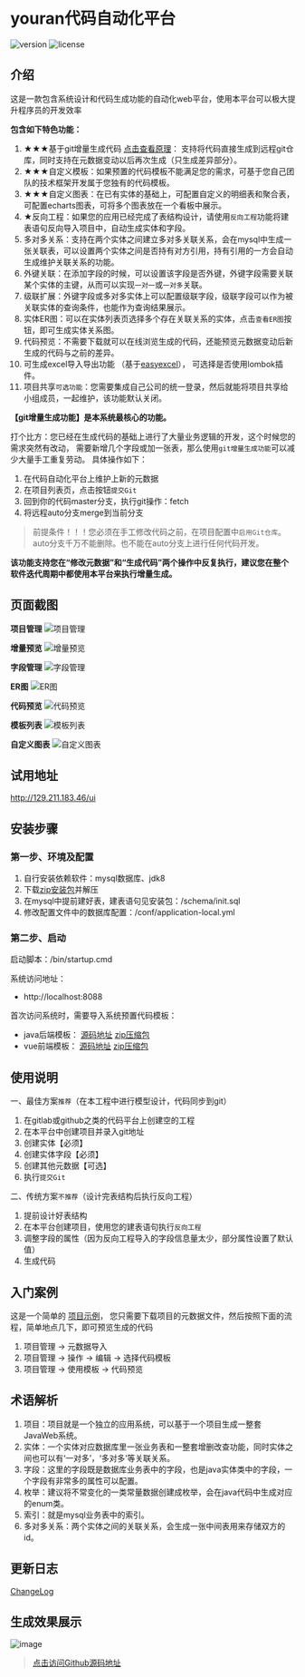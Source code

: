 # youran代码自动化平台

![version](https://img.shields.io/badge/youran-v3.4.0-orange)
![license](https://img.shields.io/github/license/cai3178940/youran)

## 介绍

这是一款包含系统设计和代码生成功能的自动化web平台，使用本平台可以极大提升程序员的开发效率

**包含如下特色功能：**
1. ★★★基于git增量生成代码
<a href="doc/IncrementalGeneration.md" target="_blank">点击查看原理</a>：
支持将代码直接生成到远程git仓库，同时支持在元数据变动以后再次生成（只生成差异部分）。
2. ★★★自定义模板：如果预置的代码模板不能满足您的需求，可基于您自己团队的技术框架开发属于您独有的代码模板。
3. ★★★自定义图表：在已有实体的基础上，可配置自定义的明细表和聚合表，可配置echarts图表，可将多个图表放在一个看板中展示。
4. ★反向工程：如果您的应用已经完成了表结构设计，请使用`反向工程`功能将建表语句反向导入项目中，自动生成实体和字段。
5. 多对多关系：支持在两个实体之间建立多对多关联关系，会在mysql中生成一张关联表，可以设置两个实体之间是否持有对方引用，持有引用的一方会自动生成维护关联关系的功能。
6. 外键关联：在添加字段的时候，可以设置该字段是否外键，外键字段需要关联某个实体的主键，从而可以实现`一对一`或`一对多`关联。
7. 级联扩展：外键字段或多对多实体上可以配置级联字段，级联字段可以作为被关联实体的查询条件，也能作为查询结果展示。
8. 实体ER图：可以在实体列表页选择多个存在关联关系的实体，点击`查看ER图`按钮，即可生成实体关系图。
9. 代码预览：不需要下载就可以在线浏览生成的代码，还能预览元数据变动后新生成的代码与之前的差异。
10. 可生成excel导入导出功能
（基于<a href="https://github.com/alibaba/easyexcel" target="_blank">easyexcel</a>），
可选择是否使用lombok插件。
11. 项目共享`可选功能`：您需要集成自己公司的统一登录，然后就能将项目共享给小组成员，一起维护，该功能默认关闭。

**【git增量生成功能】是本系统最核心的功能。**

打个比方：您已经在生成代码的基础上进行了大量业务逻辑的开发，这个时候您的需求突然有改动，
需要新增几个字段或加一张表，那么使用`git增量生成功能`可以减少大量手工重复劳动。
具体操作如下：

1. 在代码自动化平台上维护上新的元数据
2. 在项目列表页，点击按钮`提交Git`
3. 回到你的代码master分支，执行git操作：fetch
4. 将远程auto分支merge到当前分支

> 前提条件！！！您必须在手工修改代码之前，在项目配置中`启用Git仓库`。
> auto分支千万不能删除。也不能在auto分支上进行任何代码开发。


**该功能支持您在“修改元数据”和“生成代码”两个操作中反复执行，建议您在整个软件迭代周期中都使用本平台来执行增量生成。**

## 页面截图

**项目管理**
![项目管理](./doc/image/projects.png)

**增量预览**
![增量预览](./doc/image/increment-preview.png)

**字段管理**
![字段管理](./doc/image/fields.png)

**ER图**
![ER图](./doc/image/er-diagram.png)

**代码预览**
![代码预览](./doc/image/code-preview.png)

**模板列表**
![模板列表](./doc/image/templates.png)

**自定义图表**
![自定义图表](./doc/image/charts.png)


## 试用地址 
<a href="http://129.211.183.46/ui" target="_blank">
http://129.211.183.46/ui
</a>

## 安装步骤

### 第一步、环境及配置

1. 自行安装依赖软件：mysql数据库、jdk8
2. 下载<a href="https://github.com/cai3178940/youran/releases" target="_blank">zip安装包</a>并解压
3. 在mysql中提前建好表，建表语句见安装包：/schema/init.sql
4. 修改配置文件中的数据库配置：/conf/application-local.yml


### 第二步、启动

启动脚本：/bin/startup.cmd

系统访问地址： 

- http://localhost:8088

首次访问系统时，需要导入系统预置代码模板：

- java后端模板： 
<a href="https://github.com/cai3178940/youran-template-01" target="_blank">源码地址</a>
<a href="https://github.com/cai3178940/youran-template-01/releases" target="_blank">zip压缩包</a>
- vue前端模板： 
<a href="https://github.com/cai3178940/youran-template-02" target="_blank">源码地址</a>
<a href="https://github.com/cai3178940/youran-template-02/releases" target="_blank">zip压缩包</a>

## 使用说明

一、最佳方案`推荐`（在本工程中进行模型设计，代码同步到git）

1. 在gitlab或github之类的代码平台上创建空的工程
2. 在本平台中创建项目并录入git地址
3. 创建实体【必须】
4. 创建实体字段【必须】
5. 创建其他元数据【可选】
6. 执行`提交Git`


二、传统方案`不推荐`（设计完表结构后执行反向工程）

1. 提前设计好表结构
2. 在本平台创建项目，使用您的建表语句执行`反向工程`
3. 调整字段的属性（因为反向工程导入的字段信息量太少，部分属性设置了默认值）
4. 生成代码

## 入门案例

这是一个简单的
<a href="https://github.com/cai3178940/youran/releases/tag/example" target="_blank">项目示例</a>，
您只需要下载项目的元数据文件，然后按照下面的流程，简单地点几下，即可预览生成的代码

1. 项目管理 -> 元数据导入
2. 项目管理 -> 操作 -> 编辑 -> 选择代码模板
3. 项目管理 -> 使用模板 -> 代码预览


## 术语解析

1. 项目：项目就是一个独立的应用系统，可以基于一个项目生成一整套JavaWeb系统。
2. 实体：一个实体对应数据库里一张业务表和一整套增删改查功能，同时实体之间也可以有‘一对多’，‘多对多’等关联关系。
3. 字段：这里的字段既是数据库业务表中的字段，也是java实体类中的字段，一个字段有非常多的属性可以配置。
4. 枚举：建议将不常变化的一类常量数据创建成枚举，会在java代码中生成对应的enum类。
5. 索引：就是mysql业务表中的索引。
6. 多对多关系：两个实体之间的关联关系，会生成一张中间表用来存储双方的id。


## 更新日志

[ChangeLog](/doc/ChangeLog.md)

## 生成效果展示

![image](./doc/image/display.png)

> <a href="https://github.com/cai3178940/youran" target="_blank">点击访问Github源码地址</a>
